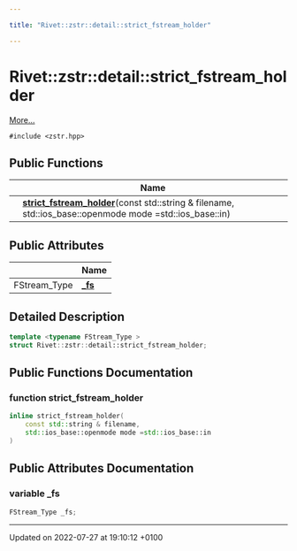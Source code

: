 ```yaml
---

title: "Rivet::zstr::detail::strict_fstream_holder"

---
```


# Rivet::zstr::detail::strict_fstream_holder



 [More...](#detailed-description)


`#include <zstr.hpp>`

## Public Functions

|                | Name           |
| -------------- | -------------- |
| | **[strict_fstream_holder](http://example.org/classes/structrivet_1_1zstr_1_1detail_1_1strict__fstream__holder/#function-strict-fstream-holder)**(const std::string & filename, std::ios_base::openmode mode =std::ios_base::in) |

## Public Attributes

|                | Name           |
| -------------- | -------------- |
| FStream_Type | **[_fs](http://example.org/classes/structrivet_1_1zstr_1_1detail_1_1strict__fstream__holder/#variable--fs)**  |

## Detailed Description

```cpp
template <typename FStream_Type >
struct Rivet::zstr::detail::strict_fstream_holder;
```

## Public Functions Documentation

### function strict_fstream_holder

```cpp
inline strict_fstream_holder(
    const std::string & filename,
    std::ios_base::openmode mode =std::ios_base::in
)
```


## Public Attributes Documentation

### variable _fs

```cpp
FStream_Type _fs;
```


-------------------------------

Updated on 2022-07-27 at 19:10:12 +0100
